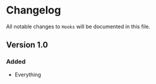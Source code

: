 # Changelog

All notable changes to `Hooks` will be documented in this file.

## Version 1.0

### Added
- Everything
